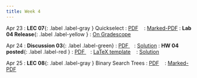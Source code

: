 ```yaml
---
title: Week 4
---
```


Apr 23
: **LEC 07**{: .label .label-gray } Quickselect
  : [PDF](lectures/07-quickselect/Lec07.pdf) &nbsp;&nbsp;
  : [Marked-PDF](lectures/07-quickselect/Lec07-marked.pdf)
: **Lab 04 Release**{: .label .label-yellow } 
  : [On Gradescope](#)

Apr 24
: **Discussion 03**{: .label .label-green}
  : [PDF ](discussion/discussion-03.pdf) &nbsp;&nbsp;
  : [Solution](discussion/discussion-03-marked.pdf)
: **HW 04 posted**{: .label .label-red }
  : [PDF ](homeworks/HW04/HW04.pdf) &nbsp;&nbsp;
  : [LaTeX template](homeworks/HW04/template.zip) &nbsp;&nbsp;
  : [Solution](homeworks/HW04/HW04-solution.pdf)

Apr 25
: **LEC 08**{: .label .label-gray } Binary Search Trees
  : [PDF](lectures/08-bst/Lec08.pdf) &nbsp;&nbsp;
  : [Marked-PDF](lectures/08-bst/Lec08-marked.pdf)


